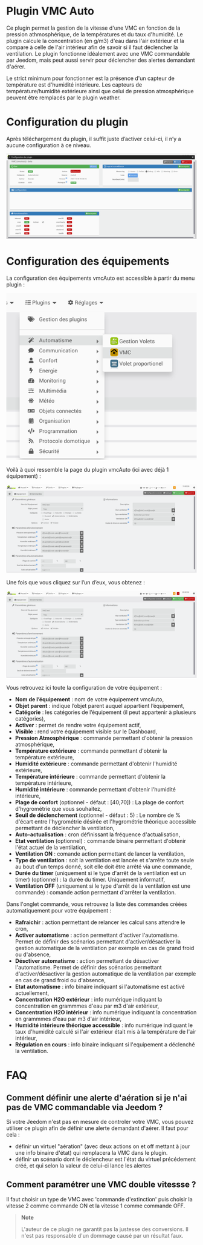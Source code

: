 # Plugin VMC Auto

Ce plugin permet la gestion de la vitesse d'une VMC en fonction de la pression athmosphérique, de la températures et du taux d'humidité.
Le plugin calcule la concentration (en g/m3) d'eau dans l'air extérieur et la compare à celle de l'air intérieur afin de savoir si il faut déclencher la ventilation.
Le plugin fonctionne idéalement avec une VMC commandable par Jeedom, mais peut aussi servir pour déclencher des alertes demandant d'aérer.

Le strict minimum pour fonctionner est la présence d'un capteur de température est d'humidité intérieure. Les capteurs de température/humidité extérieure ainsi que celui de pression atmosphérique peuvent être remplacés par le plugin weather.

# Configuration du plugin

Après téléchargement du plugin, il suffit juste d’activer celui-ci, il n’y a aucune configuration à ce niveau.

![vmcAuto1](../images/vmcAuto1.png)

# Configuration des équipements

La configuration des équipements vmcAuto est accessible à partir du menu plugin :

![vmcAuto2](../images/vmcAuto2.png)

Voilà à quoi ressemble la page du plugin vmcAuto (ici avec déjà 1 équipement) :

![vmcAuto3](../images/vmcAuto3.png)

Une fois que vous cliquez sur l’un d’eux, vous obtenez :

![vmcAuto4](../images/vmcAuto4.png)

Vous retrouvez ici toute la configuration de votre équipement :

-   **Nom de l’équipement** : nom de votre équipement vmcAuto,
-   **Objet parent** : indique l’objet parent auquel appartient l’équipement,
-   **Catégorie** : les catégories de l’équipement (il peut appartenir à plusieurs catégories),
-   **Activer** : permet de rendre votre équipement actif,
-   **Visible** : rend votre équipement visible sur le Dashboard,
-   **Pression Atmosphérique** : commande permettant d'obtenir la pression atmosphérique,
-   **Température extérieure** : commande permettant d'obtenir la température extérieure,
-   **Humidité extérieure** : commande permettant d'obtenir l'humidité extérieure,
-   **Température intérieure** : commande permettant d'obtenir la température intérieure,
-   **Humidité intérieure** : commande permettant d'obtenir l'humidité intérieure,
-   **Plage de confort** (optionnel - défaut : [40;70]) : La plage de confort d'hygrométrie que vous souhaitez,
-   **Seuil de déclenchement** (optionnel - défaut : 5) : Le nombre de % d'écart entre l'hygrométrie désirée et l'hygrométrie théorique accessible permettant de déclencher la ventilation,
-   **Auto-actualisation** : cron définissant la fréquence d'actualisation,
-   **Etat ventilation** (optionnel) : commande binaire permettant d'obtenir l'état actuel de la ventilation,
-   **Ventilation ON** : comande action permettant de lancer la ventilation,
-   **Type de ventilation** : soit la ventilation est lancée et s'arrête toute seule au bout d'un temps donné, soit elle doit être arrêté via une commande,
-   **Durée du timer** (uniquement si le type d'arrêt de la ventilation est un timer) (optionnel) : la durée du timer. Uniquement informatif,
-   **Ventilation OFF** (uniquement si le type d'arrêt de la ventilation est une commande) : comande action permettant d'arrêter la ventilation.

Dans l'onglet commande, vous retrouvez la liste des commandes créées automatiquement pour votre équipement :

-   **Rafraichir** : action permettant de relancer les calcul sans attendre le cron,
-   **Activer automatisme** : action permettant d'activer l'automatisme. Permet de définir des scénarios permettant d'activer/désactiver la gestion automatique de la ventilation par exemple en cas de grand froid ou d'absence,
-   **Désctiver automatisme** : action permettant de désactiver l'automatisme. Permet de définir des scénarios permettant d'activer/désactiver la gestion automatique de la ventilation par exemple en cas de grand froid ou d'absence,
-   **Etat automatisme** : info binaire indiquant si l'automatisme est activé actuellement,
-   **Concentration H2O extérieur** : info numérique indiquant la concentration en grammmes d'eau par m3 d'air extérieur,
-   **Concentration H2O intérieur** : info numérique indiquant la concentration en grammmes d'eau par m3 d'air intérieur,
-   **Humidité intérieure théorique accessible** : info numérique indiquant le taux d'humidité calculé si l'air extérieur était mis à la température de l'air intérieur,
-   **Régulation en cours** : info binaire indiquant si l'equipement a déclenché la ventilation.

# FAQ

## Comment définir une alerte d'aération si je n'ai pas de VMC commandable via Jeedom ?

Si votre Jeedom n'est pas en mesure de controler votre VMC, vous pouvez utiliser ce plugin afin de définir une alerte demandant d'aérer. Il faut pour cela :

-   définir un virtuel "aération" (avec deux actions on et off mettant à jour une info binaire d'état) qui remplacera la VMC dans le plugin.
-   définir un scénario dont le déclencheur est l'état du virtuel précédement créé, et qui selon la valeur de celui-ci lance les alertes

## Comment paramétrer une VMC double vitessse ?

Il faut choisir un type de VMC avec 'commande d'extinction' puis choisir la vitesse 2 comme commande ON et la vitesse 1 comme commande OFF.

> **Note**
> 
> L'auteur de ce plugin ne garantit pas la justesse des conversions. Il n'est pas responsable d'un dommage causé par un résultat faux.
